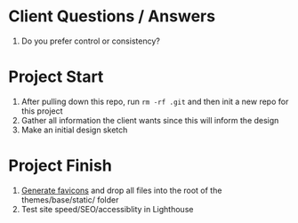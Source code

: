 # Client Questions / Answers

1. Do you prefer control or consistency?

# Project Start

1. After pulling down this repo, run `rm -rf .git` and then init a new repo for this project
2. Gather all information the client wants since this will inform the design
3. Make an initial design sketch

# Project Finish

1. [Generate favicons](https://favicon.io/favicon-generator/) and drop all files into the root of the themes/base/static/ folder
2. Test site speed/SEO/accessiblity in Lighthouse